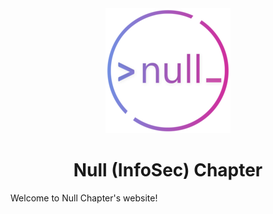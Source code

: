 <div align=center>
<img src="static/null-logo-circle-outline-grad(1).png" alt="null logo">

<h1> Null (InfoSec) Chapter</h1>
</div>

Welcome to Null Chapter's website!
